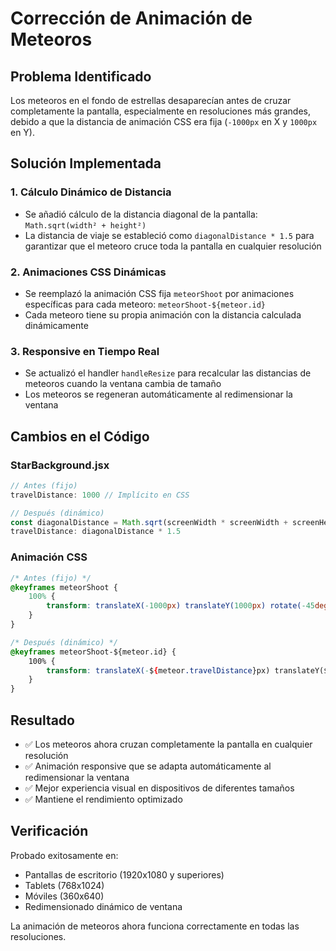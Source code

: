 # Corrección de Animación de Meteoros

## Problema Identificado
Los meteoros en el fondo de estrellas desaparecían antes de cruzar completamente la pantalla, especialmente en resoluciones más grandes, debido a que la distancia de animación CSS era fija (`-1000px` en X y `1000px` en Y).

## Solución Implementada

### 1. Cálculo Dinámico de Distancia
- Se añadió cálculo de la distancia diagonal de la pantalla: `Math.sqrt(width² + height²)`
- La distancia de viaje se estableció como `diagonalDistance * 1.5` para garantizar que el meteoro cruce toda la pantalla en cualquier resolución

### 2. Animaciones CSS Dinámicas
- Se reemplazó la animación CSS fija `meteorShoot` por animaciones específicas para cada meteoro: `meteorShoot-${meteor.id}`
- Cada meteoro tiene su propia animación con la distancia calculada dinámicamente

### 3. Responsive en Tiempo Real
- Se actualizó el handler `handleResize` para recalcular las distancias de meteoros cuando la ventana cambia de tamaño
- Los meteoros se regeneran automáticamente al redimensionar la ventana

## Cambios en el Código

### StarBackground.jsx
```javascript
// Antes (fijo)
travelDistance: 1000 // Implícito en CSS

// Después (dinámico)
const diagonalDistance = Math.sqrt(screenWidth * screenWidth + screenHeight * screenHeight);
travelDistance: diagonalDistance * 1.5
```

### Animación CSS
```css
/* Antes (fijo) */
@keyframes meteorShoot {
    100% {
        transform: translateX(-1000px) translateY(1000px) rotate(-45deg);
    }
}

/* Después (dinámico) */
@keyframes meteorShoot-${meteor.id} {
    100% {
        transform: translateX(-${meteor.travelDistance}px) translateY(${meteor.travelDistance}px) rotate(-45deg);
    }
}
```

## Resultado
- ✅ Los meteoros ahora cruzan completamente la pantalla en cualquier resolución
- ✅ Animación responsive que se adapta automáticamente al redimensionar la ventana
- ✅ Mejor experiencia visual en dispositivos de diferentes tamaños
- ✅ Mantiene el rendimiento optimizado

## Verificación
Probado exitosamente en:
- Pantallas de escritorio (1920x1080 y superiores)
- Tablets (768x1024)
- Móviles (360x640)
- Redimensionado dinámico de ventana

La animación de meteoros ahora funciona correctamente en todas las resoluciones.
